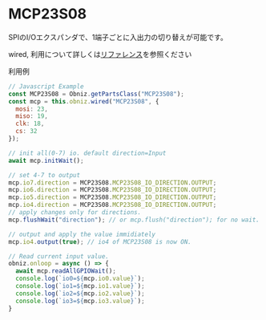 # MCP23S08

SPIのI/Oエクスパンダで、1端子ごとに入出力の切り替えが可能です。

wired, 利用について詳しくは[リファレンス](https://obniz.github.io/obniz/obnizjs/classes/parts.mcp23s08.mcp23s08.html)を参照ください

利用例

```Javascript
// Javascript Example
const MCP23S08 = Obniz.getPartsClass("MCP23S08");
const mcp = this.obniz.wired("MCP23S08", {
  mosi: 23,
  miso: 19,
  clk: 18,
  cs: 32
});

// init all(0-7) io. default direction=Input
await mcp.initWait();

// set 4-7 to output
mcp.io7.direction = MCP23S08.MCP23S08_IO_DIRECTION.OUTPUT;
mcp.io6.direction = MCP23S08.MCP23S08_IO_DIRECTION.OUTPUT;
mcp.io5.direction = MCP23S08.MCP23S08_IO_DIRECTION.OUTPUT;
mcp.io4.direction = MCP23S08.MCP23S08_IO_DIRECTION.OUTPUT;
// apply changes only for directions.
mcp.flushWait("direction"); // or mcp.flush("direction"); for no wait.

// output and apply the value immidiately
mcp.io4.output(true); // io4 of MCP23S08 is now ON.

// Read current input value.
obniz.onloop = async () => {
  await mcp.readAllGPIOWait();
  console.log(`io0=${mcp.io0.value}`);
  console.log(`io1=${mcp.io1.value}`);
  console.log(`io2=${mcp.io2.value}`);
  console.log(`io3=${mcp.io3.value}`);
}

```